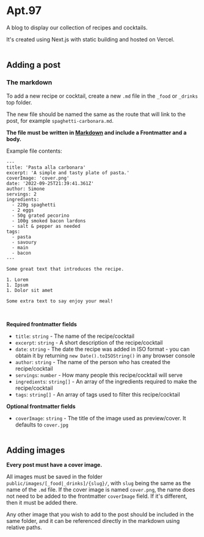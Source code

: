 # Apt.97

A blog to display our collection of recipes and cocktails.

It's created using Next.js with static building and hosted on Vercel.
<br />
<br />

## Adding a post

### The markdown

To add a new recipe or cocktail, create a new `.md` file in the `_food` or `_drinks` top folder.

The new file should be named the same as the route that will link to the post, for example `spaghetti-carbonara.md`.

**The file must be written in [Markdown](https://www.markdownguide.org/basic-syntax/) and include a Frontmatter and a body.**

Example file contents:

```
---
title: 'Pasta alla carbonara'
excerpt: 'A simple and tasty plate of pasta.'
coverImage: 'cover.png'
date: '2022-09-25T21:39:41.361Z'
author: Simone
servings: 2
ingredients:
  - 220g spaghetti
  - 2 eggs
  - 50g grated pecorino
  - 100g smoked bacon lardons
  - salt & pepper as needed
tags:
  - pasta
  - savoury
  - main
  - bacon
---

Some great text that introduces the recipe.

1. Lorem
1. Ipsum
1. Dolor sit amet

Some extra text to say enjoy your meal!
```

<br />

**Required frontmatter fields**

- `title`: `string` - The name of the recipe/cocktail
- `excerpt`: `string` - A short description of the recipe/cocktail
- `date`: `string` - The date the recipe was added in ISO format - you can obtain it by returning `new Date().toISOString()` in any browser console
- `author`: `string` - The name of the person who has created the recipe/cocktail
- `servings`: `number` - How many people this recipe/cocktail will serve
- `ingredients`: `string[]` - An array of the ingredients required to make the recipe/cocktail
- `tags`: `string[]` - An array of tags used to filter this recipe/cocktail

**Optional frontmatter fields**

- `coverImage`: `string` - The title of the image used as preview/cover. It defaults to `cover.jpg`
  <br />
  <br />

## Adding images

**Every post must have a cover image.**

All images must be saved in the folder `public/images/[_food|_drinks]/{slug}/`, with `slug` being the same as the name of the `.md` file. If the cover image is named `cover.png`, the name does not need to be added to the frontmatter `coverImage` field. If it's different, then it must be added there.

Any other image that you wish to add to the post should be included in the same folder, and it can be referenced directly in the markdown using relative paths.
